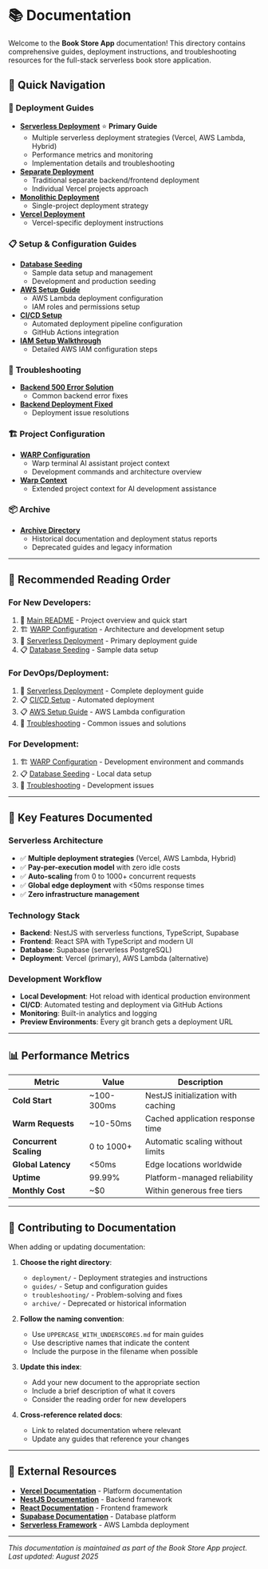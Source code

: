 # 📚 Documentation

Welcome to the **Book Store App** documentation! This directory contains comprehensive guides, deployment instructions, and troubleshooting resources for the full-stack serverless book store application.

## 📖 **Quick Navigation**

### 🚀 **Deployment Guides**
- **[Serverless Deployment](./deployment/DEPLOYMENT_SERVERLESS.md)** ⭐ **Primary Guide**
  - Multiple serverless deployment strategies (Vercel, AWS Lambda, Hybrid)
  - Performance metrics and monitoring
  - Implementation details and troubleshooting
- **[Separate Deployment](./deployment/SEPARATE_DEPLOYMENT.md)**
  - Traditional separate backend/frontend deployment
  - Individual Vercel projects approach
- **[Monolithic Deployment](./deployment/MONOLITHIC_DEPLOYMENT.md)**
  - Single-project deployment strategy
- **[Vercel Deployment](./deployment/VERCEL_DEPLOYMENT.md)**
  - Vercel-specific deployment instructions

### 📋 **Setup & Configuration Guides**
- **[Database Seeding](./guides/DATABASE_SEEDING.md)**
  - Sample data setup and management
  - Development and production seeding
- **[AWS Setup Guide](./guides/AWS_SETUP_GUIDE.md)**
  - AWS Lambda deployment configuration
  - IAM roles and permissions setup
- **[CI/CD Setup](./guides/CI_CD_SETUP.md)**
  - Automated deployment pipeline configuration
  - GitHub Actions integration
- **[IAM Setup Walkthrough](./guides/IAM_SETUP_WALKTHROUGH.md)**
  - Detailed AWS IAM configuration steps

### 🔧 **Troubleshooting**
- **[Backend 500 Error Solution](./troubleshooting/BACKEND_500_ERROR_SOLUTION.md)**
  - Common backend error fixes
- **[Backend Deployment Fixed](./troubleshooting/BACKEND_DEPLOYMENT_FIXED.md)**
  - Deployment issue resolutions

### 🏗️ **Project Configuration**
- **[WARP Configuration](./WARP.md)**
  - Warp terminal AI assistant project context
  - Development commands and architecture overview
- **[Warp Context](./warp-context.md)**
  - Extended project context for AI development assistance

### 📦 **Archive**
- **[Archive Directory](./archive/)**
  - Historical documentation and deployment status reports
  - Deprecated guides and legacy information

---

## 🎯 **Recommended Reading Order**

### **For New Developers:**
1. 📖 [Main README](../README.md) - Project overview and quick start
2. 🏗️ [WARP Configuration](./WARP.md) - Architecture and development setup
3. 🚀 [Serverless Deployment](./deployment/DEPLOYMENT_SERVERLESS.md) - Primary deployment guide
4. 📋 [Database Seeding](./guides/DATABASE_SEEDING.md) - Sample data setup

### **For DevOps/Deployment:**
1. 🚀 [Serverless Deployment](./deployment/DEPLOYMENT_SERVERLESS.md) - Complete deployment guide
2. 📋 [CI/CD Setup](./guides/CI_CD_SETUP.md) - Automated deployment
3. 📋 [AWS Setup Guide](./guides/AWS_SETUP_GUIDE.md) - AWS Lambda configuration
4. 🔧 [Troubleshooting](./troubleshooting/) - Common issues and solutions

### **For Development:**
1. 🏗️ [WARP Configuration](./WARP.md) - Development environment and commands
2. 📋 [Database Seeding](./guides/DATABASE_SEEDING.md) - Local data setup
3. 🔧 [Troubleshooting](./troubleshooting/) - Development issues

---

## 🌟 **Key Features Documented**

### **Serverless Architecture**
- ✅ **Multiple deployment strategies** (Vercel, AWS Lambda, Hybrid)
- ✅ **Pay-per-execution model** with zero idle costs
- ✅ **Auto-scaling** from 0 to 1000+ concurrent requests
- ✅ **Global edge deployment** with <50ms response times
- ✅ **Zero infrastructure management**

### **Technology Stack**
- **Backend**: NestJS with serverless functions, TypeScript, Supabase
- **Frontend**: React SPA with TypeScript and modern UI
- **Database**: Supabase (serverless PostgreSQL)
- **Deployment**: Vercel (primary), AWS Lambda (alternative)

### **Development Workflow**
- **Local Development**: Hot reload with identical production environment
- **CI/CD**: Automated testing and deployment via GitHub Actions
- **Monitoring**: Built-in analytics and logging
- **Preview Environments**: Every git branch gets a deployment URL

---

## 📊 **Performance Metrics**

| Metric | Value | Description |
|--------|-------|-------------|
| **Cold Start** | ~100-300ms | NestJS initialization with caching |
| **Warm Requests** | ~10-50ms | Cached application response time |
| **Concurrent Scaling** | 0 to 1000+ | Automatic scaling without limits |
| **Global Latency** | <50ms | Edge locations worldwide |
| **Uptime** | 99.99% | Platform-managed reliability |
| **Monthly Cost** | ~$0 | Within generous free tiers |

---

## 🤝 **Contributing to Documentation**

When adding or updating documentation:

1. **Choose the right directory**:
   - `deployment/` - Deployment strategies and instructions
   - `guides/` - Setup and configuration guides
   - `troubleshooting/` - Problem-solving and fixes
   - `archive/` - Deprecated or historical information

2. **Follow the naming convention**:
   - Use `UPPERCASE_WITH_UNDERSCORES.md` for main guides
   - Use descriptive names that indicate the content
   - Include the purpose in the filename when possible

3. **Update this index**:
   - Add your new document to the appropriate section
   - Include a brief description of what it covers
   - Consider the reading order for new developers

4. **Cross-reference related docs**:
   - Link to related documentation where relevant
   - Update any guides that reference your changes

---

## 🔗 **External Resources**

- **[Vercel Documentation](https://vercel.com/docs)** - Platform documentation
- **[NestJS Documentation](https://docs.nestjs.com/)** - Backend framework
- **[React Documentation](https://reactjs.org/docs/)** - Frontend framework
- **[Supabase Documentation](https://supabase.com/docs)** - Database platform
- **[Serverless Framework](https://www.serverless.com/framework/docs/)** - AWS Lambda deployment

---

*This documentation is maintained as part of the Book Store App project. Last updated: August 2025*
